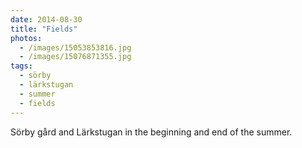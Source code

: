 ```yaml
---
date: 2014-08-30
title: "Fields"
photos:
  - /images/15053853816.jpg
  - /images/15076871355.jpg
tags:
  - sörby
  - lärkstugan
  - summer
  - fields
---
```


Sörby gård and Lärkstugan in the beginning and end of the summer.
